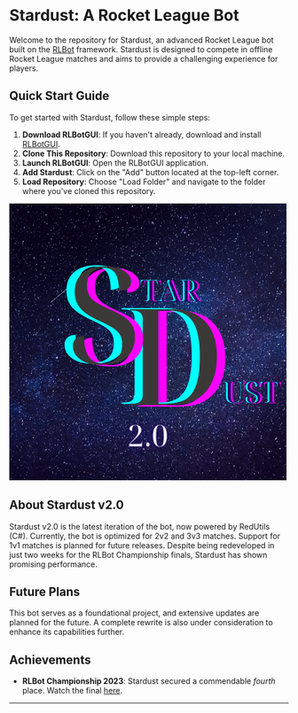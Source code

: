 # Stardust: A Rocket League Bot

Welcome to the repository for Stardust, an advanced Rocket League bot built on the [RLBot](http://www.rlbot.org/) framework. Stardust is designed to compete in offline Rocket League matches and aims to provide a challenging experience for players.

## Quick Start Guide

To get started with Stardust, follow these simple steps:

1. **Download RLBotGUI**: If you haven't already, download and install [RLBotGUI](https://github.com/RLBot/RLBotGUI).
2. **Clone This Repository**: Download this repository to your local machine.
3. **Launch RLBotGUI**: Open the RLBotGUI application.
4. **Add Stardust**: Click on the "Add" button located at the top-left corner.
5. **Load Repository**: Choose "Load Folder" and navigate to the folder where you've cloned this repository.

![Stardust Logo](./logo.png)

## About Stardust v2.0

Stardust v2.0 is the latest iteration of the bot, now powered by RedUtils (C#). Currently, the bot is optimized for 2v2 and 3v3 matches. Support for 1v1 matches is planned for future releases. Despite being redeveloped in just two weeks for the RLBot Championship finals, Stardust has shown promising performance.

## Future Plans

This bot serves as a foundational project, and extensive updates are planned for the future. A complete rewrite is also under consideration to enhance its capabilities further.

## Achievements

- **RLBot Championship 2023**: Stardust secured a commendable *fourth* place. Watch the final [here](https://www.youtube.com/watch?v=6A8_6RR4vR0&t=305s).

---
